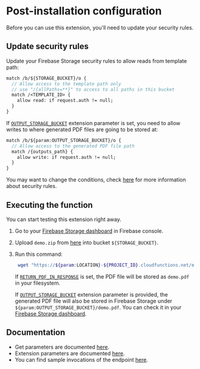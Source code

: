 # Post-installation configuration

Before you can use this extension, you'll need to update your security rules.

## Update security rules

Update your Firebase Storage security rules to allow reads from template path:

```proto
match /b/${STORAGE_BUCKET}/o {
  // Allow access to the template path only
  // use "/{allPaths=**}" to access to all paths in this bucket
  match /<TEMPLATE_ID> {
    allow read: if request.auth != null;
  }
}
```

If [`OUTPUT_STORAGE_BUCKET`](https://github.com/pdfplum/pdfplum/tree/main/pdf-generator/PREINSTALL.md#outputstoragebucket-optional) extension parameter is set, you need to allow writes to where generated PDF files are going to be stored at:

```proto
match /b/${param:OUTPUT_STORAGE_BUCKET}/o {
  // Allow access to the generated PDF file path
  match /{outputs_path} {
    allow write: if request.auth != null;
  }
}
```

You may want to change the conditions, check [here](https://firebase.google.com/docs/storage/security) for more information about security rules.

## Executing the function

You can start testing this extension right away.

1. Go to your [Firebase Storage dashboard](https://console.firebase.google.com/project/${PROJECT_ID}/storage/${STORAGE_BUCKET}/files) in Firebase console.

1. Upload `demo.zip` from [here](https://github.com/pdfplum/pdfplum/tree/main/template-samples) into bucket `${STORAGE_BUCKET}`.

1. Run this command:

   ```bash
    wget "https://${param:LOCATION}-${PROJECT_ID}.cloudfunctions.net/ext-${EXT_INSTANCE_ID}-executePdfGeneratorHttp?templatePath=${STORAGE_BUCKET}/demo.zip&outputFileName=demo.pdf&chromiumPdfOptions[format]=a5&chromiumPdfOptions[printBackground]=true&adjustHeightToFit=no&data[text]=Lorem ipsum dolor sit amet consectetur adipisicing elit.&data[flag]=OK&data[articles][0][title]=ABCD&data[articles][0][content]=Abcd content&data[articles][1][title]=EFGH&data[articles][1][content]=Efgh content&data[articles][2][title]=IJKL&data[articles][2][content]=Ijkl content&data[articles][3][title]=MNOP&data[articles][3][content]=Mnop content&data[articles][4][title]=QRST&data[articles][4][content]=Qrst content&data[colors][warm][0]=Red&data[colors][warm][1]=Yellow&data[colors][warm][2]=Orange&data[colors][cold][0]=Green&data[colors][cold][1]=Blue&data[colors][cold][2]=Gray&data[info][Age]=38&data[info][Name]=John Doe&data[info][Birthday]=1985%2F20%2F06&data[info][Address]=Silicon Valley" -O demo.pdf
   ```

   If [`RETURN_PDF_IN_RESPONSE`](https://github.com/pdfplum/pdfplum/tree/main/pdf-generator/PREINSTALL.md#returnpdfinresponse-required) is set, the PDF file will be stored as `demo.pdf` in your filesystem.

   If [`OUTPUT_STORAGE_BUCKET`](https://github.com/pdfplum/pdfplum/tree/main/pdf-generator/PREINSTALL.md#outputstoragebucket-optional) extension parameter is provided, the generated PDF file will also be stored in Firebase Storage under `${param:OUTPUT_STORAGE_BUCKET}/demo.pdf`. You can check it in your [Firebase Storage dashboard](https://console.firebase.google.com/project/${PROJECT_ID}/storage/${param:OUTPUT_STORAGE_BUCKET}/files).

## Documentation

- Get parameters are documented [here](https://github.com/pdfplum/pdfplum/tree/main/pdf-generator/PREINSTALL.md#get-parameters).
- Extension parameters are documented [here](https://github.com/pdfplum/pdfplum/tree/main/pdf-generator/PREINSTALL.md#firebase-extension-parameters).
- You can find sample invocations of the endpoint [here](https://github.com/pdfplum/pdfplum/tree/main/template-samples).

